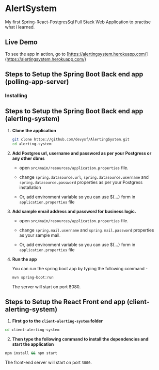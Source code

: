 # AlertSystem

My first Spring-React-PostgresSql Full Stack Web Application to practise what i learned.

## Live Demo

To see the app in action, go to [https://alertingsystem.herokuapp.com/](https://alertingsystem.herokuapp.com/)
## Steps to Setup the Spring Boot Back end app (polling-app-server)

### Installing

## Steps to Setup the Spring Boot Back end app (alerting-system)

1. **Clone the application**

	```bash
	git clone https://github.com/devysf/AlertingSystem.git
	cd alerting-system
	```

2. **Add Postgres url, username and password as per your Postgress or any other dbms**

	+ open `src/main/resources/application.properties` file.

	+ change `spring.datasource.url`, `spring.datasource.username` and `spring.datasource.password` properties as per your Postgress installation
	
	+ Or, add environment variable so you can use ${...} form in `application.properties` file

3. **Add sample email address and password for business logic.**

	+ open `src/main/resources/application.properties` file.

	+ change `spring.mail.username` and `spring.mail.password` properties as your sample mail.
	
	+ Or, add environment variable so you can use ${...} form in `application.properties` file
	

4. **Run the app**

	You can run the spring boot app by typing the following command -

	```bash
	mvn spring-boot:run
	```

	The server will start on port 8080.


## Steps to Setup the React Front end app (client-alerting-system)

1. **First go to the `client-alerting-system` folder**

```bash
cd client-alerting-system
```

2. **Then type the following command to install the dependencies and start the application**

```bash
npm install && npm start
```

The front-end server will start on port `3000`.